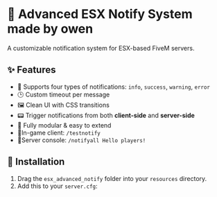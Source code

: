 # 🚀 Advanced ESX Notify System made by owen

A customizable notification system for ESX-based FiveM servers.

## ✨ Features

- 🔔 Supports four types of notifications: `info`, `success`, `warning`, `error`
- 🕒 Custom timeout per message
- 🖼️ Clean UI with CSS transitions
- 📟 Trigger notifications from both **client-side** and **server-side**
- 🧱 Fully modular & easy to extend
- 📣In-game client: `/testnotify`
- 📣Server console: `/notifyall Hello players!`

## 🧰 Installation

1. Drag the `esx_advanced_notify` folder into your `resources` directory.
2. Add this to your `server.cfg`:
